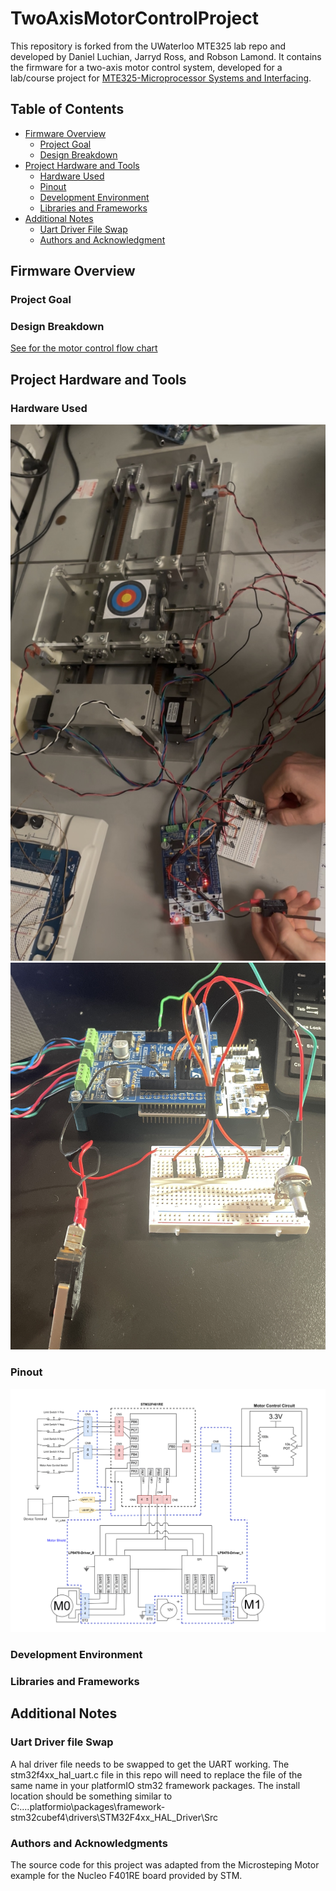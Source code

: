 
# TwoAxisMotorControlProject

This repository is forked from the UWaterloo MTE325 lab repo and developed by Daniel Luchian, Jarryd Ross, and Robson Lamond. It contains the firmware for a two-axis motor control system, developed for a lab/course project for [MTE325-Microprocessor Systems and Interfacing](https://uwflow.com/course/mte325).


## Table of Contents

- [Firmware Overview](#overview)
  - [Project Goal](#project-goal)
  - [Design Breakdown](#design-breakdown)
- [Project Hardware and Tools](#roject-hardware-and-tools)
  - [Hardware Used](#hardware)
  - [Pinout](#pinout)
  - [Development Environment](#development-environment)
  - [Libraries and Frameworks](#libraries-and-frameworks)
- [Additional Notes](#additional-notes)
  - [Uart Driver File Swap](#uart-driver-file-swap)
  - [Authors and Acknowledgment](#authors-and-acknowledgment) 
 
## Firmware Overview

### Project Goal

### Design Breakdown
[See for the motor control flow chart](DevelopmentDocs/MotorControlLoopFlowChart.png)

## Project Hardware and Tools

### Hardware Used
![Project Setup Failed to Load](DevelopmentDocs/ProjectSetup.jpg)
![User Controller Setup Failed to Load](DevelopmentDocs/UserControlSetup.jpg)

### Pinout
![Pinout Failed to Load](DevelopmentDocs/SystemBlockPinoutDiagram.png)

### Development Environment

### Libraries and Frameworks

## Additional Notes

### Uart Driver file Swap
A hal driver file needs to be swapped to get the UART working. The stm32f4xx_hal_uart.c file in this repo will need to replace the file of the same name in your platformIO stm32 framework packages. The install location should be something similar to C:\...\.platformio\packages\framework-stm32cubef4\drivers\STM32F4xx_HAL_Driver\Src

### Authors and Acknowledgments
The source code for this project was adapted from the Microsteping Motor example for the Nucleo F401RE board provided by STM.
